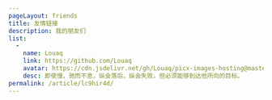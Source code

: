 ```yaml
---
pageLayout: friends
title: 友情链接
description: 我的朋友们
list:
  -
    name: Louaq
    link: https://github.com/Louaq
    avatar: https://cdn.jsdelivr.net/gh/Louaq/picx-images-hosting@master/20241007/84e3974d00c94d91aeaca62e8d5ebfd3.3godqr9nmq.webp
    desc: 即使慢，驰而不息，纵会落后，纵会失败，但必须能够到达他所向的目标。
permalink: /article/lc9hir4d/
---
```

